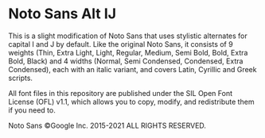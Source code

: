 # Noto Sans Alt IJ
This is a slight modification of Noto Sans that uses stylistic alternates for capital I and J by default. Like the original Noto Sans, it consists of 9 weights (Thin, Extra Light, Light, Regular, Medium, Semi Bold, Bold, Extra Bold, Black) and 4 widths (Normal, Semi Condensed, Condensed, Extra Condensed), each with an italic variant, and covers Latin, Cyrillic and Greek scripts.

All font files in this repository are published under the SIL Open Font License (OFL) v1.1, which allows you to copy, modify, and redistribute them if you need to.

Noto Sans ©Google Inc. 2015-2021 ALL RIGHTS RESERVED.
